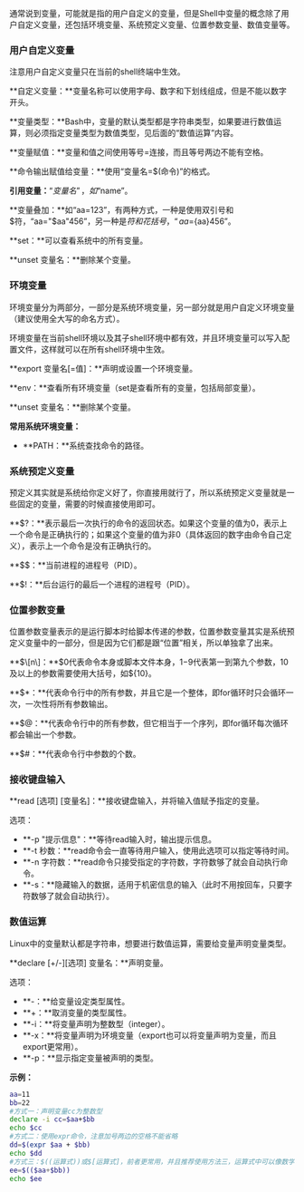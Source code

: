 通常说到变量，可能就是指的用户自定义的变量，但是Shell中变量的概念除了用户自定义变量，还包括环境变量、系统预定义变量、位置参数变量、数值变量等。

### 用户自定义变量

注意用户自定义变量只在当前的shell终端中生效。

**自定义变量：**变量名称可以使用字母、数字和下划线组成，但是不能以数字开头。

**变量类型：**Bash中，变量的默认类型都是字符串类型，如果要进行数值运算，则必须指定变量类型为数值类型，见后面的“数值运算”内容。

**变量赋值：**变量和值之间使用等号=连接，而且等号两边不能有空格。

**命令输出赋值给变量：**使用“变量名=$\(命令\)”的格式。

**引用变量：**“$变量名”，如“$name”。

**变量叠加：**如“aa=123”，有两种方式，一种是使用双引号和$符，“aa="$aa"456”，另一种是$符和花括号，“aa=${aa}456”。

**set：**可以查看系统中的所有变量。

**unset 变量名：**删除某个变量。

### 环境变量

环境变量分为两部分，一部分是系统环境变量，另一部分就是用户自定义环境变量（建议使用全大写的命名方式）。

环境变量在当前shell环境以及其子shell环境中都有效，并且环境变量可以写入配置文件，这样就可以在所有shell环境中生效。

**export 变量名\[=值\]：**声明或设置一个环境变量。

**env：**查看所有环境变量（set是查看所有的变量，包括局部变量）。

**unset 变量名：**删除某个变量。

**常用系统环境变量：**

* **PATH：**系统查找命令的路径。

### 系统预定义变量

预定义其实就是系统给你定义好了，你直接用就行了，所以系统预定义变量就是一些固定的变量，需要的时候直接使用即可。

**$?：**表示最后一次执行的命令的返回状态。如果这个变量的值为0，表示上一个命令是正确执行的；如果这个变量的值为非0（具体返回的数字由命令自己定义），表示上一个命令是没有正确执行的。

**$$：**当前进程的进程号（PID）。

**$!：**后台运行的最后一个进程的进程号（PID）。

### 位置参数变量

位置参数变量表示的是运行脚本时给脚本传递的参数，位置参数变量其实是系统预定义变量中的一部分，但是因为它们都是跟“位置”相关，所以单独拿了出来。

**$\[n\]：**$0代表命令本身或脚本文件本身，$1-$9代表第一到第九个参数，10及以上的参数需要使用大括号，如${10}。

**$\*：**代表命令行中的所有参数，并且它是一个整体，即for循环时只会循环一次，一次性将所有参数输出。

**$@：**代表命令行中的所有参数，但它相当于一个序列，即for循环每次循环都会输出一个参数。

**$\#：**代表命令行中参数的个数。

### 接收键盘输入

**read \[选项\] \[变量名\]：**接收键盘输入，并将输入值赋予指定的变量。

选项：

* **-p "提示信息"：**等待read输入时，输出提示信息。
* **-t 秒数：**read命令会一直等待用户输入，使用此选项可以指定等待时间。
* **-n 字符数：**read命令只接受指定的字符数，字符数够了就会自动执行命令。
* **-s：**隐藏输入的数据，适用于机密信息的输入（此时不用按回车，只要字符数够了就会自动执行）。

### 数值运算

Linux中的变量默认都是字符串，想要进行数值运算，需要给变量声明变量类型。

**declare \[+/-\]\[选项\] 变量名：**声明变量。

选项：

* **-：**给变量设定类型属性。
* **+：**取消变量的类型属性。
* **-i：**将变量声明为整数型（integer）。
* **-x：**将变量声明为环境变量（export也可以将变量声明为变量，而且export更常用）。
* **-p：**显示指定变量被声明的类型。

**示例：**

```bash
aa=11
bb=22
#方式一：声明变量cc为整数型
declare -i cc=$aa+$bb
echo $cc
#方式二：使用expr命令，注意加号两边的空格不能省略
dd=$(expr $aa + $bb)
echo $dd
#方式三：$((运算式))或$[运算式]，前者更常用，并且推荐使用方法三，运算式中可以像数学中那样使用括号来调整优先级
ee=$(($aa+$bb))
echo $ee
```



